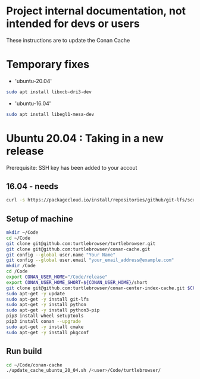 # Project internal documentation, not intended for devs or users

These instructions are to update the Conan Cache

# Temporary fixes

* 'ubuntu-20.04'

~~~ bash
sudo apt install libxcb-dri3-dev
~~~

* 'ubuntu-16.04'

~~~ bash
sudo apt install libegl1-mesa-dev
~~~

# Ubuntu 20.04 : Taking in a new release

Prerequisite: SSH key has been added to your accout

## 16.04 - needs

~~~ bash
curl -s https://packagecloud.io/install/repositories/github/git-lfs/script.deb.sh | sudo bash
~~~

## Setup of machine

~~~ bash
mkdir ~/Code
cd ~/Code
git clone git@github.com:turtlebrowser/turtlebrowser.git
git clone git@github.com:turtlebrowser/conan-cache.git
git config --global user.name "Your Name"
git config --global user.email "your_email_address@example.com"
mkdir /Code
cd /Code
export CONAN_USER_HOME="/Code/release"
export CONAN_USER_HOME_SHORT=${CONAN_USER_HOME}/short
git clone git@github.com:turtlebrowser/conan-center-index-cache.git $CONAN_USER_HOME
sudo apt-get -y update
sudo apt-get -y install git-lfs
sudo apt-get -y install python
sudo apt-get -y install python3-pip
pip3 install wheel setuptools
pip3 install conan --upgrade
sudo apt-get -y install cmake
sudo apt-get -y install pkgconf
~~~

## Run build

~~~ bash
cd ~/Code/conan-cache
./update_cache_ubuntu_20_04.sh /<user>/Code/turtlebrowser/
~~~
